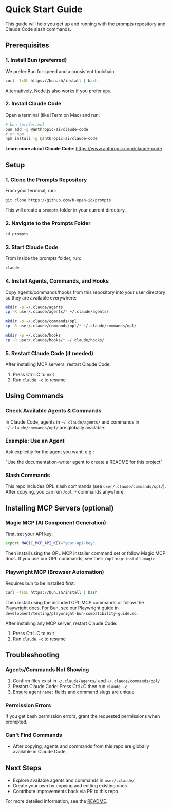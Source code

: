# Quick Start Guide

This guide will help you get up and running with the prompts repository and Claude Code slash commands.

## Prerequisites

### 1. Install Bun (preferred)

We prefer Bun for speed and a consistent toolchain.

```bash
curl -fsSL https://bun.sh/install | bash
```

Alternatively, Node.js also works if you prefer `npm`.

### 2. Install Claude Code

Open a terminal (like iTerm on Mac) and run:

```bash
# bun (preferred)
bun add -g @anthropic-ai/claude-code
# or npm
npm install -g @anthropic-ai/claude-code
```

**Learn more about Claude Code**: https://www.anthropic.com/claude-code

## Setup

### 1. Clone the Prompts Repository

From your terminal, run:

```bash
git clone https://github.com/b-open-io/prompts
```

This will create a `prompts` folder in your current directory.

### 2. Navigate to the Prompts Folder

```bash
cd prompts
```

### 3. Start Claude Code

From inside the prompts folder, run:

```bash
claude
```

### 4. Install Agents, Commands, and Hooks

Copy agents/commands/hooks from this repository into your user directory so they are available everywhere:

```bash
mkdir -p ~/.claude/agents
cp -R user/.claude/agents/* ~/.claude/agents/

mkdir -p ~/.claude/commands/opl
cp -R user/.claude/commands/opl/* ~/.claude/commands/opl/

mkdir -p ~/.claude/hooks
cp -R user/.claude/hooks/* ~/.claude/hooks/
```

### 5. Restart Claude Code (if needed)

After installing MCP servers, restart Claude Code:

1. Press Ctrl+C to exit
2. Run `claude -c` to resume

## Using Commands

### Check Available Agents & Commands

In Claude Code, agents in `~/.claude/agents/` and commands in `~/.claude/commands/opl/` are globally available.

### Example: Use an Agent

Ask explicitly for the agent you want, e.g.:

"Use the documentation-writer agent to create a README for this project"

### Slash Commands

This repo includes OPL slash commands (see `user/.claude/commands/opl/`). After copying, you can run `/opl:*` commands anywhere.

## Installing MCP Servers (optional)

### Magic MCP (AI Component Generation)

First, set your API key:

```bash
export MAGIC_MCP_API_KEY="your-api-key"
```

Then install using the OPL MCP installer command set or follow Magic MCP docs. If you use our OPL commands, see their `/opl:mcp:install-magic`.

### Playwright MCP (Browser Automation)

Requires bun to be installed first:

```bash
curl -fsSL https://bun.sh/install | bash
```

Then install using the included OPL MCP commands or follow the Playwright docs. For Bun, see our Playwright guide in `development/testing/playwright-bun-compatibility-guide.md`.

After installing any MCP server, restart Claude Code:

1. Press Ctrl+C to exit
2. Run `claude -c` to resume

## Troubleshooting

### Agents/Commands Not Showing

1. Confirm files exist in `~/.claude/agents/` and `~/.claude/commands/opl/`
2. Restart Claude Code: Press Ctrl+C then run `claude -c`
3. Ensure agent `name:` fields and command slugs are unique

### Permission Errors

If you get bash permission errors, grant the requested permissions when prompted.

### Can't Find Commands

- After copying, agents and commands from this repo are globally available in Claude Code.

## Next Steps

- Explore available agents and commands in `user/.claude/`
- Create your own by copying and editing existing ones
- Contribute improvements back via PR to this repo

For more detailed information, see the [README](README.md).